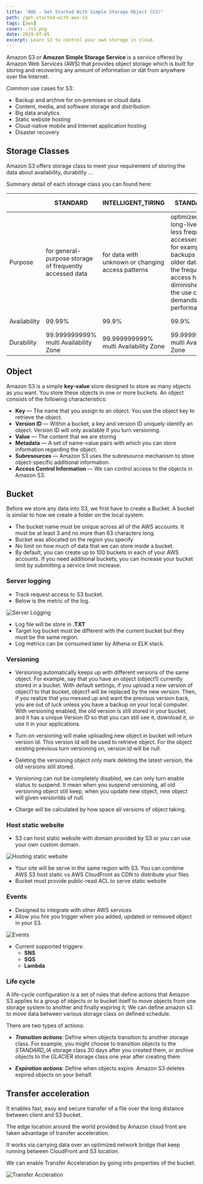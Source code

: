 ```yaml
---
title: "AWS - Get Started With Simple Storage Object (S3)"
path: /get-started-with-aws-s3
tags: [aws]
cover: ./s3.png
date: 2019-07-05
excerpt: Learn S3 to control your own storage in cloud.
---
```


Amazon S3 or __Amazon Simple Storage Service__ is a service offered by Amazon Web Services (AWS) that provides object storage which is built for storing and recovering any amount of information or dât from anywhere over the Internet.


Common use cases for S3:
- Backup and archive for on-premises or cloud data
- Content, media, and software storage and distribution
- Big data analytics
- Static website hosting
- Cloud-native mobile and Internet application hosting
- Disaster recovery

## Storage Classes

Amazon S3 offers storage class to meet your requirement of storing the data about availability, durability ...

Summary detail of each storage class you can found here:

|              | __STANDARD__                                            | __INTELLIGENT_TIRING__                            | __STANDARD_IA__                                                                                                                                                                                | __ONE ZONED-IA__                                                                    | __GLACIER__                                                    | __GLACIER DEEP ARCHIVE__                                                                                                                  |
|--------------|---------------------------------------------------------|---------------------------------------------------|------------------------------------------------------------------------------------------------------------------------------------------------------------------------------------------------|-------------------------------------------------------------------------------------|----------------------------------------------------------------|-------------------------------------------------------------------------------------------------------------------------------------------|
| Purpose      | for general-purpose storage of frequently accessed data | for data with unknown or changing access patterns | optimized for long-lived, but less frequently accessed data, for example, backups and older data where the frequency of access has diminished, but the use case still demands high performance | for long-lived,less frequently accessed data, but requires rapid access when needed | is suitable for archiving data where data access is infrequent | long-term retention and digital preservation for data that may be accessed once or twice in a year, take within 12 hours to retrieve data |
| Availability | 99.99%                                                  | 99.9%                                             | 99.9%                                                                                                                                                                                          | 99.5% in single Availability Zone                                                   | N/A                                                            | N/A                                                                                                                                       |
| Durability   | 99.999999999%  multi Availability Zone                  | 99.999999999% multi Availability Zone             | 99.999999999% multi Availability Zone                                                                                                                                                          | 99.999999999% single Availability Zone                                              | 99.999999999% multi Availability Zone                          | 99.999999999% multi Availability Zone                                                                                                     |



## Object

Amazon S3 is a simple __key-value__ store designed to store as many objects as you want. You store these objects in one or more buckets. An object consists of the following characteristics:
- __Key__ — The name that you assign to an object. You use the object key to retrieve the object.
- __Version ID__ — Within a bucket, a key and version ID uniquely identify an object. Version ID will only available if you turn versioning.
- __Value__ — The content that we are storing
- __Metadata__ — A set of name-value pairs with which you can store information regarding the object.
- __Subresources__ — Amazon S3 uses the subresource mechanism to store object-specific additional information.
- __Access Control Information__ — We can control access to the objects in Amazon S3.

## Bucket


Before we store any data into S3, we first have to create a Bucket. A bucket is similar to how we create a folder on the local system.

- The bucket name must be unique across all of the AWS accounts. It must be at least 3 and no more than 63 characters long.
- Bucket was allocated on the region you specify
- No limit on how much of data that we can store inside a bucket.
- By default, you can create up to 100 buckets in each of your AWS accounts. If you need additional buckets, you can increase your bucket limit by submitting a service limit increase.

### Server logging

- Track request access to S3 bucket.
- Below is the metric of the log.

![Server Logging](./s3_log.png)


- Log file will be store in __.TXT__
- Target log bucket must be different with the current bucket but they must be the same region.
- Log metrics can be consumed later by Athena or ELK stack.

### Versioning

- Versioning automatically keeps up with different versions of the same object. For example, say that you have an object (object1) currently stored in a bucket. With default settings, if you upload a new version of object1 to that bucket, object1 will be replaced by the new version. Then, if you realize that you messed up and want the previous version back, you are out of luck unless you have a backup on your local computer. With versioning enabled, the old version is still stored in your bucket, and it has a unique Version ID so that you can still see it, download it, or use it in your applications.


- Turn on versioning will make uploading new object in bucket will return version Id. This version Id will be used to retrieve object. For the object existing previous turn versioning on, version Id will be null.


- Deleting the versioning object only mark deleting the latest version, the old versions still stored.


- Versioning can not be completely disabled, we can only turn enable status to suspend. It mean when you suspend versioning, all old versioning object still keep, when you update new object, new object will given versionIds of null.


- Charge will be calculated by how space all versions of object taking.

### Host static website

- S3 can host static website with domain provided by S3 or you can use your own custom domain.

![Hosting static website](./s3_static_web.png)
- Your site will be serve in the same region with S3. You can combine AWS S3 host static vs AWS CloudFront as CDN to distribute your files
- Bucket must provide public-read ACL to serve static website

### Events

- Designed to integrate with other AWS services
- Allow you fire you trigger when you added, updated or removed object in your S3.

![Events](./s3_event.png)
- Current supported triggers:
    - __SNS__
    - __SQS__
    - __Lambda__

### Life cycle


A life-cycle configuration is a set of rules that define actions that Amazon S3 applies to a group of objects or to bucket itself to move objects from one storage system to another and finally expiring it. We can define amazon s3 to move data between various storage class on defined schedule.

There are two types of actions:
- __*Transition actions*__: Define when objects transition to another storage class. For example, you might choose to transition objects to the *STANDARD_IA* storage class 30 days after you created them, or archive objects to the *GLACIER* storage class one year after creating them


- __*Expiration actions*__: Define when objects expire. Amazon S3 deletes expired objects on your behalf.

## Transfer acceleration


It enables fast, easy and secure transfer of a file over the long distance between client and S3 bucket.

The edge location around the world provided by Amazon cloud front are taken advantage of transfer acceleration.

It works via carrying data over an optimized network bridge that keep running between CloudFront and S3 location.

We can enable Transfer Acceleration by going into properties of the bucket.

![Transfer Accleration](./s3_transfer_accleration.png)

 
